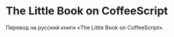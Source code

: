 The Little Book on CoffeeScript
===============================

Перевод на русский книги «The Little Book on CoffeeScript».
